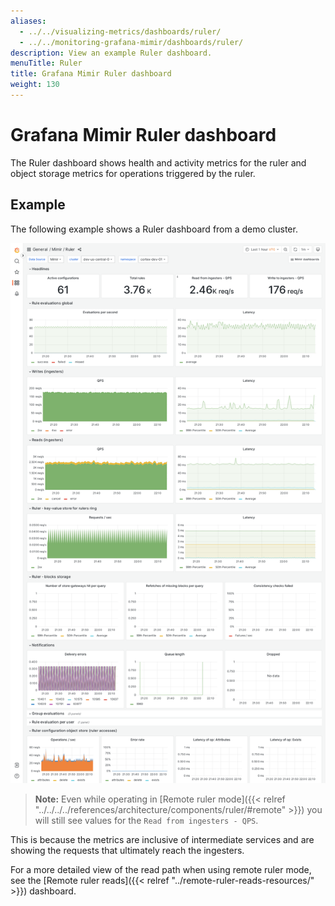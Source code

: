 ```yaml
---
aliases:
  - ../../visualizing-metrics/dashboards/ruler/
  - ../../monitoring-grafana-mimir/dashboards/ruler/
description: View an example Ruler dashboard.
menuTitle: Ruler
title: Grafana Mimir Ruler dashboard
weight: 130
---
```


# Grafana Mimir Ruler dashboard

The Ruler dashboard shows health and activity metrics for the ruler and object storage metrics for operations triggered by the ruler.

## Example

The following example shows a Ruler dashboard from a demo cluster.

![Grafana Mimir ruler dashboard](mimir-ruler.png)

> **Note:** Even while operating in [Remote ruler mode]({{< relref "../../../../references/architecture/components/ruler/#remote" >}}) you will still see values for the `Read from ingesters - QPS`.

This is because the metrics are inclusive of intermediate services and are showing the requests that ultimately reach the ingesters.

For a more detailed view of the read path when using remote ruler mode, see the [Remote ruler reads]({{< relref "../remote-ruler-reads-resources/" >}}) dashboard.
